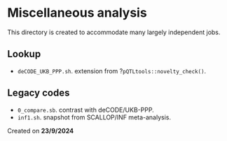 # Miscellaneous analysis

This directory is created to accommodate many largely independent jobs.

## Lookup

- `deCODE_UKB_PPP.sh`. extension from ?`pQTLtools::novelty_check()`.

## Legacy codes

- `0_compare.sb`. contrast with deCODE/UKB-PPP.
- `inf1.sh`. snapshot from SCALLOP/INF meta-analysis.

Created on **23/9/2024**
